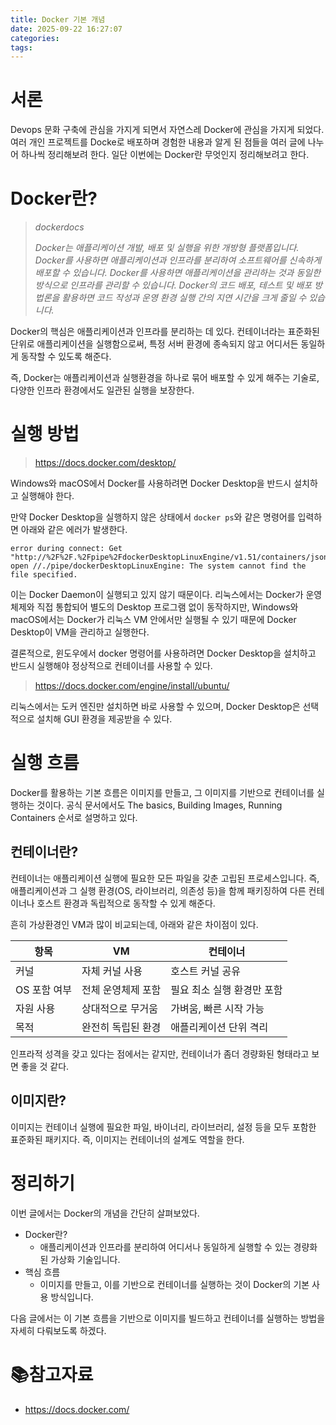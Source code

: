 ```yaml
---
title: Docker 기본 개념
date: 2025-09-22 16:27:07
categories:
tags:
---
```

# 서론
Devops 문화 구축에 관심을 가지게 되면서 자연스레 Docker에 관심을 가지게 되었다. 여러 개인 프로젝트를 Docke로 배포하며 경험한 내용과 알게 된 점들을 여러 글에 나누어 하나씩 정리해보려 한다. 일단 이번에는 Docker란 무엇인지 정리해보려고 한다.

# Docker란?
> *dockerdocs*
> 
> *Docker는 애플리케이션 개발, 배포 및 실행을 위한 개방형 플랫폼입니다. Docker를 사용하면 애플리케이션과 인프라를 분리하여 소프트웨어를 신속하게 배포할 수 있습니다. Docker를 사용하면 애플리케이션을 관리하는 것과 동일한 방식으로 인프라를 관리할 수 있습니다. Docker의 코드 배포, 테스트 및 배포 방법론을 활용하면 코드 작성과 운영 환경 실행 간의 지연 시간을 크게 줄일 수 있습니다.*


Docker의 핵심은 애플리케이션과 인프라를 분리하는 데 있다. 컨테이너라는 표준화된 단위로 애플리케이션을 실행함으로써, 특정 서버 환경에 종속되지 않고 어디서든 동일하게 동작할 수 있도록 해준다.

즉, Docker는 애플리케이션과 실행환경을 하나로 묶어 배포할 수 있게 해주는 기술로, 다양한 인프라 환경에서도 일관된 실행을 보장한다.

# 실행 방법

> https://docs.docker.com/desktop/

Windows와 macOS에서 Docker를 사용하려면 Docker Desktop을 반드시 설치하고 실행해야 한다.

만약 Docker Desktop을 실행하지 않은 상태에서 `docker ps`와 같은 명령어를 입력하면 아래와 같은 에러가 발생한다.

```
error during connect: Get "http://%2F%2F.%2Fpipe%2FdockerDesktopLinuxEngine/v1.51/containers/json": open //./pipe/dockerDesktopLinuxEngine: The system cannot find the file specified.
```

이는 Docker Daemon이 실행되고 있지 않기 때문이다. 리눅스에서는 Docker가 운영체제와 직접 통합되어 별도의 Desktop 프로그램 없이 동작하지만, Windows와 macOS에서는 Docker가 리눅스 VM 안에서만 실행될 수 있기 때문에 Docker Desktop이 VM을 관리하고 실행한다.

결론적으로, 윈도우에서 docker 명령어를 사용하려면 Docker Desktop을 설치하고 반드시 실행해야 정상적으로 컨테이너를 사용할 수 있다.

> https://docs.docker.com/engine/install/ubuntu/

리눅스에서는 도커 엔진만 설치하면 바로 사용할 수 있으며, Docker Desktop은 선택적으로 설치해 GUI 환경을 제공받을 수 있다.

# 실행 흐름

Docker를 활용하는 기본 흐름은 이미지를 만들고, 그 이미지를 기반으로 컨테이너를 실행하는 것이다. 공식 문서에서도 The basics, Building Images, Running Containers 순서로 설명하고 있다.

## 컨테이너란?

컨테이너는 애플리케이션 실행에 필요한 모든 파일을 갖춘 고립된 프로세스입니다.
즉, 애플리케이션과 그 실행 환경(OS, 라이브러리, 의존성 등)을 함께 패키징하여 다른 컨테이너나 호스트 환경과 독립적으로 동작할 수 있게 해준다.

흔히 가상환경인 VM과 많이 비교되는데, 아래와 같은 차이점이 있다.

| 항목       | VM         | 컨테이너            |
| -------- | ---------- | --------------- |
| 커널       | 자체 커널 사용   | 호스트 커널 공유       |
| OS 포함 여부 | 전체 운영체제 포함 | 필요 최소 실행 환경만 포함 |
| 자원 사용    | 상대적으로 무거움  | 가벼움, 빠른 시작 가능   |
| 목적       | 완전히 독립된 환경 | 애플리케이션 단위 격리    |

인프라적 성격을 갖고 있다는 점에서는 같지만, 컨테이너가 좀더 경량화된 형태라고 보면 좋을 것 같다.

## 이미지란?

이미지는 컨테이너 실행에 필요한 파일, 바이너리, 라이브러리, 설정 등을 모두 포함한 표준화된 패키지다. 즉, 이미지는 컨테이너의 설계도 역할을 한다.

# 정리하기
이번 글에서는 Docker의 개념을 간단히 살펴보았다.

- Docker란?
  - 애플리케이션과 인프라를 분리하여 어디서나 동일하게 실행할 수 있는 경량화된 가상화 기술입니다.
- 핵심 흐름
  - 이미지를 만들고, 이를 기반으로 컨테이너를 실행하는 것이 Docker의 기본 사용 방식입니다.

다음 글에서는 이 기본 흐름을 기반으로 이미지를 빌드하고 컨테이너를 실행하는 방법을 자세히 다뤄보도록 하겠다.

# 📚참고자료
- https://docs.docker.com/